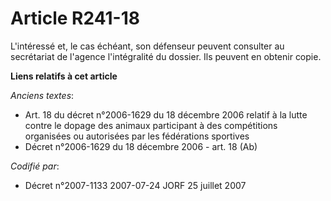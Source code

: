 # Article R241-18

L'intéressé et, le cas échéant, son défenseur peuvent consulter au secrétariat de l'agence l'intégralité du dossier. Ils
peuvent en obtenir copie.

**Liens relatifs à cet article**

_Anciens textes_:

  - Art. 18 du décret n°2006-1629 du 18 décembre 2006 relatif à la lutte contre le dopage des animaux participant à des compétitions organisées ou autorisées par les fédérations sportives
  - Décret n°2006-1629 du 18 décembre 2006 - art. 18 (Ab)

_Codifié par_:

  - Décret n°2007-1133 2007-07-24 JORF 25 juillet 2007
